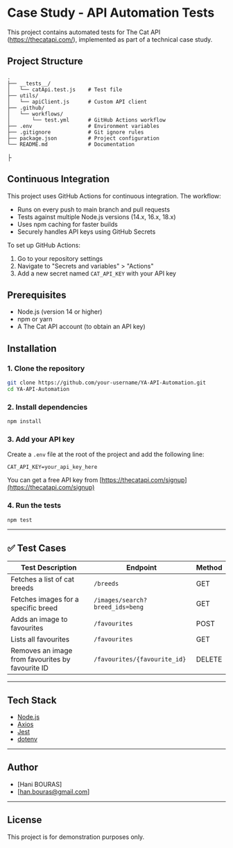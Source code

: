 # Case Study - API Automation Tests

This project contains automated tests for The Cat API (https://thecatapi.com/), implemented as part of a technical case study.

## Project Structure

```
.
├── __tests__/
│   └── catApi.test.js    # Test file
├── utils/
│   └── apiClient.js      # Custom API client
├── .github/
│   └── workflows/
│       └── test.yml      # GitHub Actions workflow
├── .env                  # Environment variables
├── .gitignore            # Git ignore rules
├── package.json          # Project configuration
└── README.md             # Documentation
```
├

## Continuous Integration

This project uses GitHub Actions for continuous integration. The workflow:

- Runs on every push to main branch and pull requests
- Tests against multiple Node.js versions (14.x, 16.x, 18.x)
- Uses npm caching for faster builds
- Securely handles API keys using GitHub Secrets

To set up GitHub Actions:

1. Go to your repository settings
2. Navigate to "Secrets and variables" > "Actions"
3. Add a new secret named `CAT_API_KEY` with your API key

## Prerequisites

- Node.js (version 14 or higher)
- npm or yarn
- A The Cat API account (to obtain an API key)

## Installation

### 1. Clone the repository

```bash
git clone https://github.com/your-username/YA-API-Automation.git
cd YA-API-Automation
```

### 2. Install dependencies

```bash
npm install
```

### 3. Add your API key

Create a `.env` file at the root of the project and add the following line:

```
CAT_API_KEY=your_api_key_here
```

You can get a free API key from [https://thecatapi.com/signup](https://thecatapi.com/signup)

### 4. Run the tests

```bash
npm test
```

---


## ✅ Test Cases

| Test Description                                 | Endpoint                        | Method |
|--------------------------------------------------|---------------------------------|--------|
| Fetches a list of cat breeds                     | `/breeds`                       | GET    |
| Fetches images for a specific breed              | `/images/search?breed_ids=beng` | GET    |
| Adds an image to favourites                      | `/favourites`                   | POST   |
| Lists all favourites                             | `/favourites`                   | GET    |
| Removes an image from favourites by favourite ID | `/favourites/{favourite_id}`    | DELETE |

---

## Tech Stack

- [Node.js](https://nodejs.org/)
- [Axios](https://axios-http.com/)
- [Jest](https://jestjs.io/)
- [dotenv](https://www.npmjs.com/package/dotenv)

---

## Author

- [Hani BOURAS]
- [han.bouras@gmail.com]

---

## License

This project is for demonstration purposes only.
